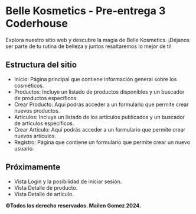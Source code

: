 # Belle Kosmetics - Pre-entrega 3 Coderhouse
Explora nuestro sitio web y descubre la magia de Belle Kosmetics. ¡Déjanos ser parte de tu rutina de belleza y juntos resaltaremos lo mejor de ti!

## Estructura del sitio
- Inicio: Página principal que contiene información general sobre los cosméticos.  
- Productos: Incluye un listado de productos disponibles y un buscador de productos específicos.  
- Crear Producto: Aquí podrás acceder a un formulario que permite crear nuevos productos.
- Artículos: Incluye un listado de los artículos publicados y un buscador de artículos específicos.  
- Crear Artículo: Aquí podrás acceder a un formulario que permite crear nuevos artículos.
- Registro: Página que contiene un formulario que permite crear un nuevo usuario.  

## Próximamente
- Vista Login y la posibilidad de iniciar sesión.  
- Vista Detalle de producto.  
- Vista Detalle de artículo.

**©Todos los derecho reservados. Mailen Gomez 2024.**